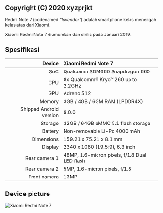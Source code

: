 ## Copyright (C) 2020 xyzprjkt

Redmi Note 7 (codenamed _"lavender"_) adalah smartphone kelas menengah kelas atas dari Xiaomi.

Xiaomi Redmi Note 7 diumumkan dan dirilis pada Januari 2019.

## Spesifikasi

| Device       | Xiaomi Redmi Note 7                             |
| -----------: | :---------------------------------------------- |
| SoC          | Qualcomm SDM660 Snapdragon 660                  |
| CPU          | 8x Qualcomm® Kryo™ 260 up to 2.2GHz             |
| GPU          | Adreno 512                                      |
| Memory       | 3GB / 4GB / 6GM RAM (LPDDR4X)                   |
| Shipped Android version | 9.0.0                                |
| Storage      | 32GB / 64GB eMMC 5.1 flash storage              |
| Battery      | Non-removable Li-Po 4000 mAh                    |
| Dimensions   | 159.21 x 75.21 x 8.1 mm                         |
| Display      | 2340 x 1080 (19.5:9), 6.3  inch                 |
| Rear camera 1 | 48MP, 1.6-micron pixels, f/1.8 Dual LED flash  |
| Rear camera 2 | 5MP, 1.6-micron pixels, f/1.8                  |
| Front camera  | 13MP                                           |

## Device picture

![Xiaomi Redmi Note 7](https://i01.appmifile.com/webfile/globalimg/products/pc/redmi-note7/gallery1-2.jpg)
